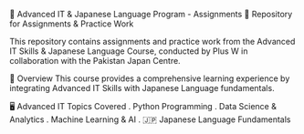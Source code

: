 📌 Advanced IT & Japanese Language Program - Assignments
📂 Repository for Assignments & Practice Work

This repository contains assignments and practice work from the Advanced IT Skills & Japanese Language Course, conducted by Plus W in collaboration with the Pakistan Japan Centre.

📖 Overview
This course provides a comprehensive learning experience by integrating Advanced IT Skills with Japanese Language fundamentals.

🖥️ Advanced IT Topics Covered
. Python Programming
. Data Science & Analytics
. Machine Learning & AI
. 🇯🇵 Japanese Language Fundamentals
